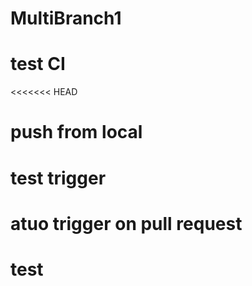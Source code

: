 # MultiBranch1
# test CI
<<<<<<< HEAD
# push from local
# test trigger
#  atuo trigger on pull request
# 
# 
# 
# 
# 
# 
# test


